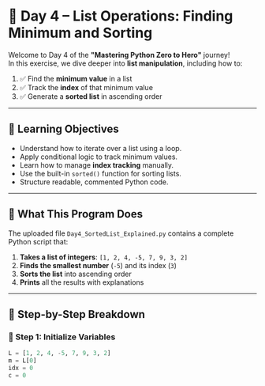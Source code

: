 # 📘 Day 4 – List Operations: Finding Minimum and Sorting

Welcome to Day 4 of the **"Mastering Python Zero to Hero"** journey!  
In this exercise, we dive deeper into **list manipulation**, including how to:

1. ✅ Find the **minimum value** in a list  
2. ✅ Track the **index** of that minimum value  
3. ✅ Generate a **sorted list** in ascending order  

---

## 🧠 Learning Objectives

- Understand how to iterate over a list using a loop.
- Apply conditional logic to track minimum values.
- Learn how to manage **index tracking** manually.
- Use the built-in `sorted()` function for sorting lists.
- Structure readable, commented Python code.

---

## 🧪 What This Program Does

The uploaded file `Day4_SortedList_Explained.py` contains a complete Python script that:

1. **Takes a list of integers**: `[1, 2, 4, -5, 7, 9, 3, 2]`
2. **Finds the smallest number** (`-5`) and its index (`3`)
3. **Sorts the list** into ascending order
4. **Prints** all the results with explanations

---

## 📜 Step-by-Step Breakdown

### 🔢 Step 1: Initialize Variables
```python
L = [1, 2, 4, -5, 7, 9, 3, 2]
m = L[0]
idx = 0
c = 0
